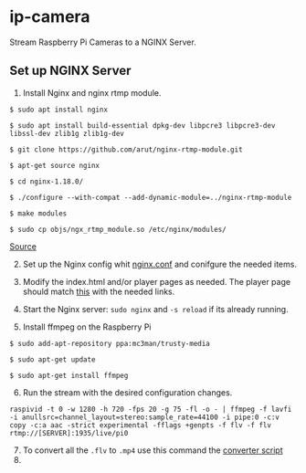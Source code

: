 # ip-camera
Stream Raspberry Pi Cameras to a NGINX Server.


## Set up NGINX Server ##

1. Install Nginx and nginx rtmp module.

```
$ sudo apt install nginx

$ sudo apt install build-essential dpkg-dev libpcre3 libpcre3-dev libssl-dev zlib1g zlib1g-dev

$ git clone https://github.com/arut/nginx-rtmp-module.git

$ apt-get source nginx

$ cd nginx-1.18.0/

$ ./configure --with-compat --add-dynamic-module=../nginx-rtmp-module

$ make modules

$ sudo cp objs/ngx_rtmp_module.so /etc/nginx/modules/
```
[Source](https://hlsbook.net/hls-nginx-rtmp-module/])

2. Set up the Nginx config whit [nginx.conf](nginx.conf) and conifgure the needed items.

3. Modify the index.html and/or player pages as needed. The player page should match [this](player.html) with the needed links.

4. Start the Nginx server: `sudo nginx` and `-s reload` if its already running. 

5. Install ffmpeg on the Raspberry Pi

```
$ sudo add-apt-repository ppa:mc3man/trusty-media

$ sudo apt-get update

$ sudo apt-get install ffmpeg
```

6. Run the stream with the desired configuration changes. 
```
raspivid -t 0 -w 1280 -h 720 -fps 20 -g 75 -fl -o - | ffmpeg -f lavfi -i anullsrc=channel_layout=stereo:sample_rate=44100 -i pipe:0 -c:v copy -c:a aac -strict experimental -fflags +genpts -f flv -f flv rtmp://[SERVER]:1935/live/pi0
```

7. To convert all the `.flv` to `.mp4` use this command the [converter script](convert.sh)
8. 
